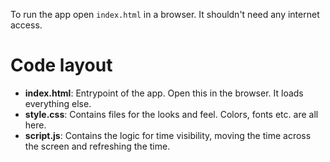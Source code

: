 To run the app open `index.html` in a browser. It shouldn't need any internet
access.

# Code layout

* **index.html**: Entrypoint of the app. Open this in the browser. It loads
  everything else.
* **style.css**: Contains files for the looks and feel. Colors, fonts etc. are
  all here.
* **script.js**: Contains the logic for time visibility, moving the time across
  the screen and refreshing the time.
